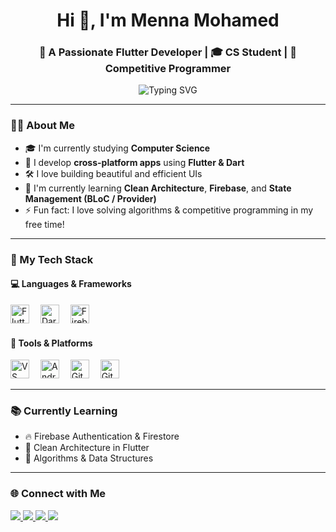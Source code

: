 <h1 align="center">Hi 👋, I'm Menna Mohamed</h1>
<h3 align="center">🚀 A Passionate Flutter Developer | 🎓 CS Student | 🤖 Competitive Programmer</h3>

<p align="center">
    <img src="https://readme-typing-svg.demolab.com?font=Fira+Code&duration=2000&pause=1000&color=F75C7E&center=true&width=435&lines=Flutter+Developer;CS+Student;Lifelong+Learner+%F0%9F%92%AA;Open+Source+Contributor"
        alt="Typing SVG" />
</p>

---

### 👩‍💻 About Me

- 🎓 I'm currently studying **Computer Science**
- 📱 I develop **cross-platform apps** using **Flutter & Dart**
- 🛠️ I love building beautiful and efficient UIs
- 🌱 I'm currently learning **Clean Architecture**, **Firebase**, and **State Management (BLoC / Provider)**
- ⚡ Fun fact: I love solving algorithms & competitive programming in my free time!

---

### 📱 My Tech Stack

#### 💻 Languages & Frameworks
<div align="left">
    <img src="https://cdn.jsdelivr.net/gh/devicons/devicon/icons/flutter/flutter-original.svg" height="30"
        alt="Flutter" />
    <img width="10" />
    <img src="https://cdn.jsdelivr.net/gh/devicons/devicon/icons/dart/dart-original.svg" height="30" alt="Dart" />
    <img width="10" />
    <img src="https://cdn.jsdelivr.net/gh/devicons/devicon/icons/firebase/firebase-plain.svg" height="30"
        alt="Firebase" />
    <img width="10" />

</div>

#### 🧰 Tools & Platforms
<div align="left">
    <img src="https://cdn.jsdelivr.net/gh/devicons/devicon/icons/vscode/vscode-original.svg" height="30"
        alt="VS Code" />
    <img width="10" />
    <img src="https://cdn.jsdelivr.net/gh/devicons/devicon/icons/androidstudio/androidstudio-original.svg" height="30"
        alt="Android Studio" />
    <img width="10" />
    <img src="https://cdn.jsdelivr.net/gh/devicons/devicon/icons/git/git-original.svg" height="30" alt="Git" />
    <img width="10" />
    <img src="https://cdn.jsdelivr.net/gh/devicons/devicon/icons/github/github-original.svg" height="30" alt="GitHub" />
</div>

---

### 📚 Currently Learning

- 🔥 Firebase Authentication & Firestore
- 🧱 Clean Architecture in Flutter
- 🧠 Algorithms & Data Structures

---

### 🌐 Connect with Me

<div align="left">
    <a href="mailto:YOUR_EMAIL@gmail.com" target="_blank">
        <img src="https://img.shields.io/badge/Gmail-D14836?style=for-the-badge&logo=gmail&logoColor=white" />
    </a>
    <a href="https://www.linkedin.com/in/YOUR_LINKEDIN" target="_blank">
        <img src="https://img.shields.io/badge/LinkedIn-0077B5?style=for-the-badge&logo=linkedin&logoColor=white" />
    </a>
    <a href="https://www.instagram.com/YOUR_INSTAGRAM" target="_blank">
        <img src="https://img.shields.io/badge/Instagram-E4405F?style=for-the-badge&logo=instagram&logoColor=white" />
    </a>
    <a href="https://discord.com/users/YOUR_DISCORD_ID" target="_blank">
        <img src="https://img.shields.io/badge/Discord-7289DA?style=for-the-badge&logo=discord&logoColor=white" />
    </a>
</div>
